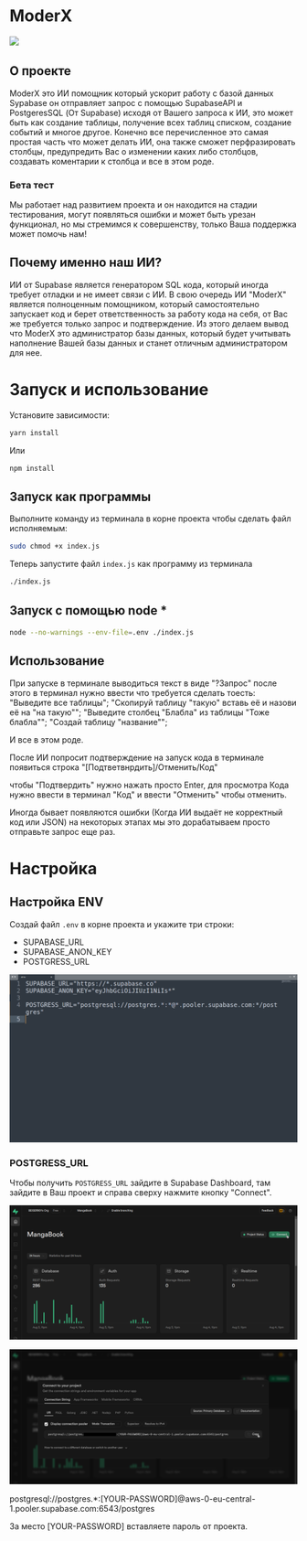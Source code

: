 # ModerX

<p><img src="https://supabase.com/_next/image?url=%2F_next%2Fstatic%2Fmedia%2Fsupabase-logo-wordmark--dark.b36ebb5f.png&w=384&q=75" width="200px"/></p>

## О проекте

ModerX это ИИ помощник который ускорит работу с базой данных Sypabase он отправляет запрос с помощью SupabaseAPI и PostgeresSQL (От Supabase) исходя от Вашего запроса к ИИ, это может быть как создание таблицы, получение всех таблиц списком, создание событий и многое другое. Конечно все перечисленное это самая простая часть что может делать ИИ, она также сможет перфразировать столбцы, предупредить Вас о изменении каких либо столбцов, создавать коментарии к столбца и все в этом роде.

### Бета тест

Мы работает над развитием проекта и он находится на стадии тестирования, могут появляться ошибки и может быть урезан функционал, но мы стремимся к совершенству, только Ваша поддержка может помочь нам!

## Почему именно наш ИИ?

ИИ от Supabase является генератором SQL кода, который иногда требует отладки и не имеет связи с ИИ. В свою очередь ИИ "ModerX" является полноценным помощником, который самостоятельно запускает код и берет ответственность за работу кода на себя, от Вас же требуется только запрос и подтверждение. Из этого делаем вывод что ModerX это администратор базы данных, который будет учитывать наполнение Вашей базы данных и станет отличным администратором для нее.

# Запуск и использование

Установите зависимости:
```bash
yarn install
```
Или
```bash
npm install
```

## Запуск как программы

Выполните команду из терминала в корне проекта чтобы сделать файл исполняемым:
```bash
sudo chmod +x index.js
```

Теперь запустите файл `index.js` как программу из терминала
```bash
./index.js
```

## Запуск с помощью node *

```bash
node --no-warnings --env-file=.env ./index.js
``` 

## Использование

При запуске в терминале выводиться текст в виде "?Запрос" после этого в терминал нужно ввести что требуется сделать тоесть:
"Выведите все таблицы";
"Скопируй таблицу "такую" вставь её и назови её на "на такую"";
"Выведите столбец "Блабла" из таблицы "Тоже блабла"";
"Создай таблицу "название"";

И все в этом роде.

После ИИ попросит подтверждение на запуск кода в терминале появиться строка "[Подтветвнрдить]/Отменить/Код"

чтобы "Подтвердить" нужно нажать просто Enter, 
для просмотра Кода нужно ввести в терминал "Код" 
и ввести "Отменить" чтобы отменить.

Иногда бывает появляются ошибки (Когда ИИ выдаёт не корректный код или JSON) на некоторых этапах мы это дорабатываем просто отправьте запрос еще раз.

# Настройка

## Настройка ENV

Создай файл `.env` в корне проекта и укажите три строки:

- SUPABASE_URL
- SUPABASE_ANON_KEY
- POSTGRESS_URL

![alt text](https://github.com/BEISER901/ModerX/blob/main/.drawable/img_1.png?raw=true)

### POSTGRESS_URL

Чтобы получить `POSTGRESS_URL` зайдите в Supabase Dashboard, там зайдите в Ваш проект и справа сверху нажмите кнопку "Connect".

![alt text](https://github.com/BEISER901/ModerX/blob/main/.drawable/img_2.png?raw=true)

![alt text](https://github.com/BEISER901/ModerX/blob/main/.drawable/img_3.png?raw=true)

postgresql://postgres.\*:[YOUR-PASSWORD]@aws-0-eu-central-1.pooler.supabase.com:6543/postgres

За место [YOUR-PASSWORD] вставляете пароль от проекта.